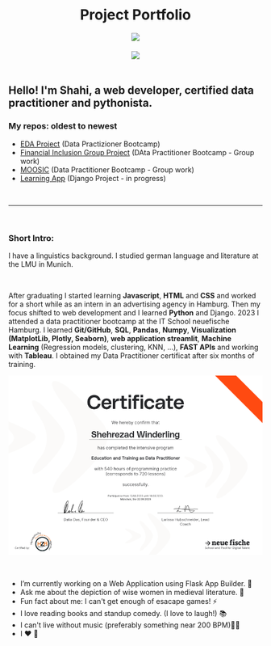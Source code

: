 
# <div align="center"> Project Portfolio </div>

<div id="header" align="center">
  <img src= 'https://media.giphy.com/media/LMcB8XospGZO8UQq87/giphy.gif' width=400>
</div>

<br>

<div align="center">
  <a href="mailto:shahiw@posto.de?subject=Hello%20from%20github">
    <img src="https://img.shields.io/badge/-Mail-brightgreen?style=flat-square&logo=Posteo&logoColor=white" width=50 border-radius: 25px />
  </a>
</div>

<br>

## Hello! I'm Shahi, a web developer, certified data practitioner and pythonista. 

### My repos: oldest to newest
- [EDA Project](https://github.com/ShahiW/eda_project_housing) (Data Practizioner Bootcamp)
- [Financial Inclusion Group Project](https://github.com/ShahiW/Financial-Inclusion-Project/tree/shahi) (DAta Practitioner Bootcamp - Group work)
- [MOOSIC](https://github.com/ShahiW/moosic/tree/main) (Data Practitioner Bootcamp - Group work)
- [Learning App](https://github.com/ShahiW/LearningApp) (Django Project - in progress)

<br>

---
<br>

### Short Intro:

I have a linguistics background. 
I studied german language and literature at the LMU in Munich. 

<br>


After graduating I started learning __Javascript__, __HTML__ and __CSS__ and worked for a short while as an intern in an advertising agency in Hamburg. Then my focus shifted to web development and I learned __Python__ and Django. 2023 I attended a data practitioner bootcamp at the IT School neuefische Hamburg. I learned __Git/GitHub__, __SQL__, __Pandas__, __Numpy__, __Visualization (MatplotLib, Plotly, Seaborn)__, __web application streamlit__, __Machine Learning__ (Regression models, clustering, KNN, ...), __FAST APIs__ and working with __Tableau__. I obtained my Data Practitioner certificat after six months of training.

![certificat](certificat.png)

<br>

- I’m currently working on a Web Application using Flask App Builder. 🔭 
- Ask me about the depiction of wise women in medieval literature. 💬 
- Fun fact about me: I can't get enough of esacape games! ⚡ 
- I love reading books and standup comedy. (I love to laugh!) 📚 
- I can't live without music (preferably something near 200 BPM)🤘🎵 
- I ❤️ 🐧

<br>








